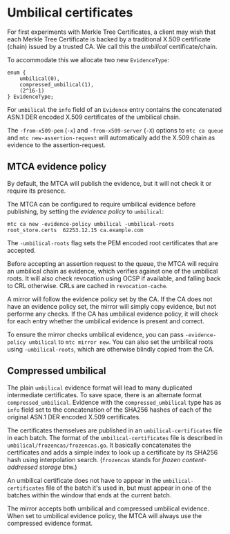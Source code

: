 Umbilical certificates
======================

For first experiments with Merkle Tree Certificates, a client may wish
that each Merkle Tree Certificate is backed by a traditional X.509
certificate (chain) issued by a trusted CA. We call this the *umbilical*
certificate/chain.

To accommodate this we allocate two new `EvidenceType`:

```
enum {
    umbilical(0),
    compressed_umbilical(1),
    (2^16-1)
} EvidenceType;
```

For `umbilical` the `info` field of an `Evidence` entry contains the
concatenated ASN.1 DER encoded X.509 certificates of the umbilical chain.

The `-from-x509-pem` (`-x`) and `-from-x509-server` (`-X`) options to
`mtc ca queue` and `mtc new-assertion-request` will automatically
add the X.509 chain as evidence to the assertion-request.

MTCA evidence policy
--------------------
By default, the MTCA will publish the evidence, but it will not check it
or require its presence.

The MTCA can be configured to require umbilical evidence before publishing,
by setting the *evidence policy* to `umbilical`:

```
mtc ca new -evidence-policy umbilical -umbilical-roots root_store.certs  62253.12.15 ca.example.com
```

The `-umbilical-roots` flag sets the PEM encoded root certificates that
are accepted. 

Before accepting an assertion request to the queue, the MTCA will
require an umbilical chain as evidence, which verifies against one
of the umbilical roots. It will also check revocation using OCSP if available,
and falling back to CRL otherwise. CRLs are cached in `revocation-cache`.

A mirror will follow the evidence policy set by the CA. If the CA does not
have an evidence policy set, the mirror will simply copy evidence, but not
performe any checks. If the CA has umbilical evidence policy, it will
check for each entry whether the umbilical evidence is present and correct.

To ensure the mirror checks umbilical evidence, you can
pass `-evidence-policy umbilical` to `mtc mirror new`. You can also set
the umbilical roots using `-umbilical-roots`, which are otherwise blindly
copied from the CA.

Compressed umbilical
--------------------
The plain `umbilical` evidence format will lead to many duplicated
intermediate certificates. To save space, there is an alternate format
`compressed_umbilical`. Evidence with the `compressed_umbilical` type
has as `info` field set to the concatenation of the SHA256 hashes
of each of the original ASN.1 DER encoded X.509 certificates.

The certificates themselves are published in an `umbilical-certificates`
file in each batch. The format of the `umbilical-certificates` file
is described in `umbilical/frozencas/frozencas.go`. It basically
concatenates the certificates and adds a simple index to look up
a certificate by its SHA256 hash using interpolation search.
(`frozencas` stands for *frozen content-addressed storage* btw.)

An umbilical certificate does not have to appear in the `umbilical-certificates`
file of the batch it's used in, but must appear in one of the batches within
the window that ends at the current batch.

The mirror accepts both umbilical and compressed umbilical evidence.
When set to umbilical evidence policy, the MTCA will always use the
compressed evidence format.
